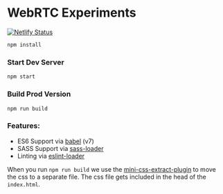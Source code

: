 # WebRTC Experiments

[![Netlify Status](https://api.netlify.com/api/v1/badges/48309fc1-6166-416d-87c4-5f81281e0b03/deploy-status)](https://app.netlify.com/sites/rcf-webrtc-experiment/deploys)


```
npm install
```

### Start Dev Server

```
npm start
```

### Build Prod Version

```
npm run build
```

### Features:

* ES6 Support via [babel](https://babeljs.io/) (v7)
* SASS Support via [sass-loader](https://github.com/jtangelder/sass-loader)
* Linting via [eslint-loader](https://github.com/MoOx/eslint-loader)

When you run `npm run build` we use the [mini-css-extract-plugin](https://github.com/webpack-contrib/mini-css-extract-plugin) to move the css to a separate file. The css file gets included in the head of the `index.html`.
